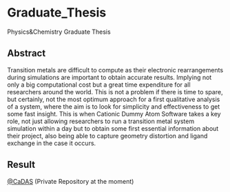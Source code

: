 # Graduate_Thesis
Physics&amp;Chemistry Graduate Thesis

## Abstract
Transition metals are difficult to compute as their electronic rearrangements during simulations
are important to obtain accurate results. Implying not only a big computational
cost but a great time expenditure for all researchers around the world. This is not a
problem if there is time to spare, but certainly, not the most optimum approach for a
first qualitative analysis of a system, where the aim is to look for simplicity and effectiveness
to get some fast insight. This is when Cationic Dummy Atom Software takes a
key role, not just allowing researchers to run a transition metal system simulation within
a day but to obtain some first essential information about their project, also being able
to capture geometry distortion and ligand exchange in the case it occurs.

## Result
[@CaDAS](https://github.com/miniaoshi/DUMMYATOMS) (Private Repository at the moment)

